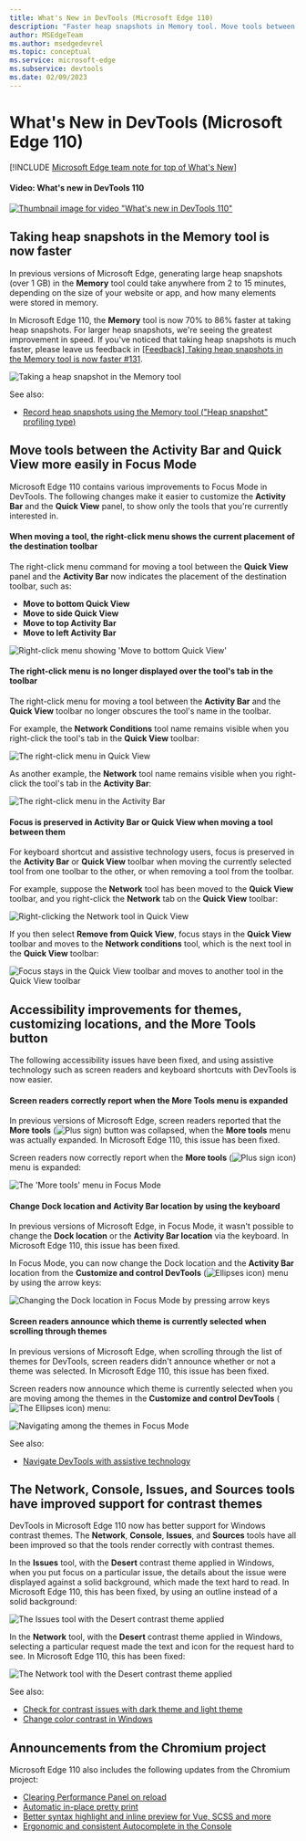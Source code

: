 ```yaml
---
title: What's New in DevTools (Microsoft Edge 110)
description: "Faster heap snapshots in Memory tool. Move tools between Activity Bar and Quick View in Focus Mode. Screen readers report when More Tools is expanded. Change Dock and Activity Bar location via keyboard. Screen readers announce which theme is selected. Improved support for contrast themes. And more."
author: MSEdgeTeam
ms.author: msedgedevrel
ms.topic: conceptual
ms.service: microsoft-edge
ms.subservice: devtools
ms.date: 02/09/2023
---
```

# What's New in DevTools (Microsoft Edge 110)

[!INCLUDE [Microsoft Edge team note for top of What's New](../../includes/edge-whats-new-note.md)]


<!-- ------------------------------ -->
#### Video: What's new in DevTools 110

[![Thumbnail image for video "What's new in DevTools 110"](./devtools-110-images/devtools-whatsnew-110.png)](https://www.youtube.com/watch?v=qrzq3bN_1BY)


<!-- ====================================================================== -->
## Taking heap snapshots in the Memory tool is now faster

<!-- Subtitle: When taking a heap snapshot greater than 1 GB in size, the time spent generating the snapshot in the Memory tool is at least 70% faster. -->

In previous versions of Microsoft Edge, generating large heap snapshots (over 1 GB) in the **Memory** tool could take anywhere from 2 to 15 minutes, depending on the size of your website or app, and how many elements were stored in memory.

In Microsoft Edge 110, the **Memory** tool is now 70% to 86% faster at taking heap snapshots.  For larger heap snapshots, we're seeing the greatest improvement in speed.  If you've noticed that taking heap snapshots is much faster, please leave us feedback in [[Feedback] Taking heap snapshots in the Memory tool is now faster #131](https://github.com/MicrosoftEdge/DevTools/issues/131).

![Taking a heap snapshot in the Memory tool](./devtools-110-images/faster-heap-snapshot.png)

See also:
* [Record heap snapshots using the Memory tool ("Heap snapshot" profiling type)](../../../memory-problems/heap-snapshots.md#take-a-snapshot)


<!-- ====================================================================== -->
## Move tools between the Activity Bar and Quick View more easily in Focus Mode

<!-- Subtitle: Customize both the Activity Bar and Quick View in Focus Mode to see only the tools you care about. -->

Microsoft Edge 110 contains various improvements to Focus Mode in DevTools.  The following changes make it easier to customize the **Activity Bar** and the **Quick View** panel, to show only the tools that you're currently interested in.


<!-- ------------------------------ -->
#### When moving a tool, the right-click menu shows the current placement of the destination toolbar

The right-click menu command for moving a tool between the **Quick View** panel and the **Activity Bar** now indicates the placement of the destination toolbar, such as:
* **Move to bottom Quick View**
* **Move to side Quick View**
* **Move to top Activity Bar**
* **Move to left Activity Bar**

![Right-click menu showing 'Move to bottom Quick View'](./devtools-110-images/move-to-bottom-quick-view.png)


<!-- ------------------------------ -->
#### The right-click menu is no longer displayed over the tool's tab in the toolbar

The right-click menu for moving a tool between the **Activity Bar** and the **Quick View** toolbar no longer obscures the tool's name in the toolbar.

For example, the **Network Conditions** tool name remains visible when you right-click the tool's tab in the **Quick View** toolbar:

![The right-click menu in Quick View](./devtools-110-images/focus-mode-moving-tools-context-menu.png)

As another example, the **Network** tool name remains visible when you right-click the tool's tab in the **Activity Bar**:

![The right-click menu in the Activity Bar](./devtools-110-images/tool-name-remains-visible.png)


<!-- ------------------------------ -->
#### Focus is preserved in Activity Bar or Quick View when moving a tool between them

For keyboard shortcut and assistive technology users, focus is preserved in the **Activity Bar** or **Quick View** toolbar when moving the currently selected tool from one toolbar to the other, or when removing a tool from the toolbar.

For example, suppose the **Network** tool has been moved to the **Quick View** toolbar, and you right-click the **Network** tab on the **Quick View** toolbar:

![Right-clicking the Network tool in Quick View](./devtools-110-images/right-click-network-tool-to-move.png)

If you then select **Remove from Quick View**, focus stays in the **Quick View** toolbar and moves to the **Network conditions** tool, which is the next tool in the **Quick View** toolbar:

![Focus stays in the Quick View toolbar and moves to another tool in the Quick View toolbar](./devtools-110-images/focus-moves-to-other-tool-same-toolbar.png)


<!-- ====================================================================== -->
## Accessibility improvements for themes, customizing locations, and the More Tools button

<!-- Subtitle: Using assistive technology such as screen readers and keyboard shortcuts with DevTools is now easier. -->

The following accessibility issues have been fixed, and using assistive technology such as screen readers and keyboard shortcuts with DevTools is now easier.


<!-- ------------------------------ -->
#### Screen readers correctly report when the More Tools menu is expanded

In previous versions of Microsoft Edge, screen readers reported that the **More tools** (![Plus sign](./devtools-110-images/more-tools-focus-mode-icon.png)) button was collapsed, when the **More tools** menu was actually expanded.  In Microsoft Edge 110, this issue has been fixed.

Screen readers now correctly report when the **More tools** (![Plus sign icon](./devtools-110-images/more-tools-focus-mode-icon.png)) menu is expanded:

![The 'More tools' menu in Focus Mode](./devtools-110-images/a11y-focus-mode-more-tools.png)


<!-- ------------------------------ -->
#### Change Dock location and Activity Bar location by using the keyboard

In previous versions of Microsoft Edge, in Focus Mode, it wasn't possible to change the **Dock location** or the **Activity Bar location** via the keyboard.  In Microsoft Edge 110, this issue has been fixed.

In Focus Mode, you can now change the Dock location and the **Activity Bar** location from the **Customize and control DevTools** (![Ellipses icon](./devtools-110-images/customize-devtools-focus-mode-icon.png)) menu by using the arrow keys:

![Changing the Dock location in Focus Mode by pressing arrow keys](./devtools-110-images/a11y-focus-mode-dock-location.png)


<!-- ------------------------------ -->
#### Screen readers announce which theme is currently selected when scrolling through themes

In previous versions of Microsoft Edge, when scrolling through the list of themes for DevTools, screen readers didn't announce whether or not a theme was selected.  In Microsoft Edge 110, this issue has been fixed.

Screen readers now announce which theme is currently selected when you are moving among the themes in the **Customize and control DevTools** (![The Ellipses icon](./devtools-110-images/customize-devtools-focus-mode-icon.png)) menu:

![Navigating among the themes in Focus Mode](./devtools-110-images/a11y-focus-mode-themes-menu.png)


See also:
* [Navigate DevTools with assistive technology](../../../accessibility/navigation.md)


<!-- ====================================================================== -->
## The Network, Console, Issues, and Sources tools have improved support for contrast themes

<!-- Subtitle: When a Windows contrast theme is applied, using DevTools is now easier. -->

DevTools in Microsoft Edge 110 now has better support for Windows contrast themes.  The **Network**, **Console**, **Issues**, and **Sources** tools have all been improved so that the tools render correctly with contrast themes.

In the **Issues** tool, with the **Desert** contrast theme applied in Windows, when you put focus on a particular issue, the details about the issue were displayed against a solid background, which made the text hard to read.  In Microsoft Edge 110, this has been fixed, by using an outline instead of a solid background:

![The Issues tool with the Desert contrast theme applied](./devtools-110-images/hc-mode-issues-tool.png)

In the **Network** tool, with the **Desert** contrast theme applied in Windows, selecting a particular request made the text and icon for the request hard to see.  In Microsoft Edge 110, this has been fixed:

![The Network tool with the Desert contrast theme applied](./devtools-110-images/hc-mode-network-tool.png)

See also:
* [Check for contrast issues with dark theme and light theme](../../../accessibility/test-dark-mode.md)
* [Change color contrast in Windows](https://support.microsoft.com/windows/change-color-contrast-in-windows-fedc744c-90ac-69df-aed5-c8a90125e696)


<!-- ====================================================================== -->
## Announcements from the Chromium project

Microsoft Edge 110 also includes the following updates from the Chromium project:

* [Clearing Performance Panel on reload](https://developer.chrome.com/blog/new-in-devtools-110/#perf)
* [Automatic in-place pretty print](https://developer.chrome.com/blog/new-in-devtools-110/#pretty-print)
* [Better syntax highlight and inline preview for Vue, SCSS and more](https://developer.chrome.com/blog/new-in-devtools-110/#syntax)
* [Ergonomic and consistent Autocomplete in the Console](https://developer.chrome.com/blog/new-in-devtools-110/#console)


<!-- ====================================================================== -->
<!-- uncomment if content is copied from developer.chrome.com to this page -->

<!-- > [!NOTE]
> Portions of this page are modifications based on work created and [shared by Google](https://developers.google.com/terms/site-policies) and used according to terms described in the [Creative Commons Attribution 4.0 International License](https://creativecommons.org/licenses/by/4.0).
> The original page for announcements from the Chromium project is [What's New in DevTools (Chrome 110)](https://developer.chrome.com/blog/new-in-devtools-110) and is authored by Jecelyn Yeen. -->


<!-- ====================================================================== -->
<!-- uncomment if content is copied from developer.chrome.com to this page -->

<!-- [![Creative Commons License](../../../../media/cc-logo/88x31.png)](https://creativecommons.org/licenses/by/4.0)
This work is licensed under a [Creative Commons Attribution 4.0 International License](https://creativecommons.org/licenses/by/4.0). -->
